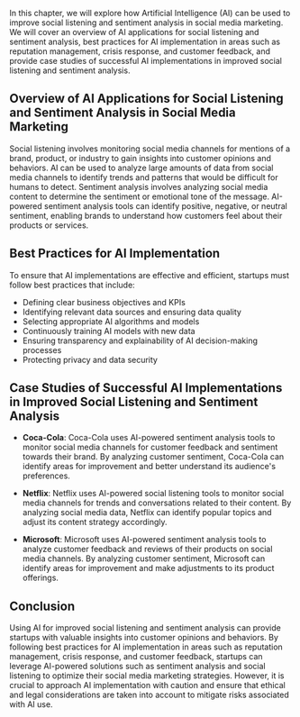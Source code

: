 

In this chapter, we will explore how Artificial Intelligence (AI) can be used to improve social listening and sentiment analysis in social media marketing. We will cover an overview of AI applications for social listening and sentiment analysis, best practices for AI implementation in areas such as reputation management, crisis response, and customer feedback, and provide case studies of successful AI implementations in improved social listening and sentiment analysis.

Overview of AI Applications for Social Listening and Sentiment Analysis in Social Media Marketing
-------------------------------------------------------------------------------------------------

Social listening involves monitoring social media channels for mentions of a brand, product, or industry to gain insights into customer opinions and behaviors. AI can be used to analyze large amounts of data from social media channels to identify trends and patterns that would be difficult for humans to detect. Sentiment analysis involves analyzing social media content to determine the sentiment or emotional tone of the message. AI-powered sentiment analysis tools can identify positive, negative, or neutral sentiment, enabling brands to understand how customers feel about their products or services.

Best Practices for AI Implementation
------------------------------------

To ensure that AI implementations are effective and efficient, startups must follow best practices that include:

* Defining clear business objectives and KPIs
* Identifying relevant data sources and ensuring data quality
* Selecting appropriate AI algorithms and models
* Continuously training AI models with new data
* Ensuring transparency and explainability of AI decision-making processes
* Protecting privacy and data security

Case Studies of Successful AI Implementations in Improved Social Listening and Sentiment Analysis
-------------------------------------------------------------------------------------------------

* **Coca-Cola**: Coca-Cola uses AI-powered sentiment analysis tools to monitor social media channels for customer feedback and sentiment towards their brand. By analyzing customer sentiment, Coca-Cola can identify areas for improvement and better understand its audience's preferences.

* **Netflix**: Netflix uses AI-powered social listening tools to monitor social media channels for trends and conversations related to their content. By analyzing social media data, Netflix can identify popular topics and adjust its content strategy accordingly.

* **Microsoft**: Microsoft uses AI-powered sentiment analysis tools to analyze customer feedback and reviews of their products on social media channels. By analyzing customer sentiment, Microsoft can identify areas for improvement and make adjustments to its product offerings.

Conclusion
----------

Using AI for improved social listening and sentiment analysis can provide startups with valuable insights into customer opinions and behaviors. By following best practices for AI implementation in areas such as reputation management, crisis response, and customer feedback, startups can leverage AI-powered solutions such as sentiment analysis and social listening to optimize their social media marketing strategies. However, it is crucial to approach AI implementation with caution and ensure that ethical and legal considerations are taken into account to mitigate risks associated with AI use.
